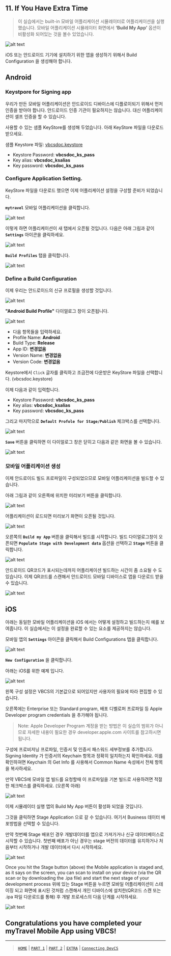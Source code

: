 ## 11. If You Have Extra Time

> 이 실습에서는 built-in 모바일 어플리케이션 시뮬레이터로 어플리케이션을 실행했습니다. 모바일 어플리케이션 시뮬레이터 화면에서 **‘Build My App’** 옵션이 비활성화 되어있는 것을 볼수 있었습니다.

![alt text](../resources/images/mob/E1.png "Logo Title Text 1") 


iOS 또는 안드로이드 기기에 설치하기 위한 앱을 생성하기 위해서 Build Configuration 을 생성해야 합니다.

## Android

### Keystpore for Signing app
우리가 만든 모바일 어플리케이션은 안드로이드 디바이스에 디플로이되기 위해서 먼저 인증을 받아야 합니다. 안드로이드 인증 기관이 필요하지는 않습니다. 대신 어플리케이션이 셀프 인증을 할 수 있습니다.

사용할 수 있는 샘플 KeyStore를 생성해 두었습니다. 아래 KeyStore 파일을 다운로드 받으세요.

샘플 Keystore 파일:  <a href="../resources/KSFile/vbcsdoc.keystore">vbcsdoc.keystore</a>

+ Keystore Password: **vbcsdoc_ks_pass**
+ Key alias: **vbcsdoc_ksalias**
+ Key password: **vbcsdoc_ks_pass**

### Configure Application Setting.
KeyStore 파일을 다운로드 했으면 이제 어플리케이션 설정을 구성할 준비가 되었습니다.

**`mytravel`** 모바일 어플리케이션을 클릭합니다.

![alt text](../resources/images/android/android1.png "Logo Title Text 1")

이렇게 하면 어플리케이션이 새 탭에서 오픈될 것입니다. 다음은 아래 그림과 같이 **`Settings`** 아이콘을 클릭하세요.

![alt text](../resources/images/android/android3.png "Logo Title Text 1")

**`Build Profiles`** 탭을 클릭합니다.

![alt text](../resources/images/android/android4.png "Logo Title Text 1")

### Define a Build Configuration

이제 우리는 안드로이드의 신규 프로필을 생성할 것입니다.

![alt text](../resources/images/android/android5.png "Logo Title Text 1")

**"Android Build Profile"** 다이얼로그 창이 오픈됩니다.

![alt text](../resources/images/android/android6.png "Logo Title Text 1")

+ 다음 항목들을 입력하세요.
+ Profile Name: **Android**
+ Build Type: **Release**
+ App ID: **변경없음**
+ Version Name: **변경없음**
+ Version Code: **변경없음**

Keystore에서 `Click` 글자를 클릭하고 조금전에 다운받은 KeyStore 파일을 선택합니다. (vbcsdoc.keystore)

이제 다음과 같이 입력합니다.

+ Keystore Password: **vbcsdoc_ks_pass**
+ Key alias: **vbcsdoc_ksalias**
+ Key password: **vbcsdoc_ks_pass**

그리고 마지막으로 **`Default Profole for Stage/Publish`** 체크박스를 선택합니다.

![alt text](../resources/images/android/android10.png "Logo Title Text 1")

**`Save`** 버튼을 클릭하면 이 다이얼로그 창은 닫히고 다음과 같은 화면을 볼 수 있습니다.

![alt text](../resources/images/android/android11.png "Logo Title Text 1")

### 모바일 어플리케이션 생성

이제 안드로이드 빌드 프로파일이 구성되었으므로 모바일 어플리케이션을 빌드할 수 있습니다.

아래 그림과 같이 오른쪽에 위치한 미리보기 버튼을 클릭합니다.

![alt text](../resources/images/android/android12.png "Logo Title Text 1")

어플리케이션이 로드되면 미리보기 화면이 오픈될 것입니다.

![alt text](../resources/images/android/android13.png "Logo Title Text 1")

오른쪽의 **`Build my App`** 버튼을 클릭해서 빌드를 시작합니다. 빌드 다이얼로그창이 오픈되면 **`Populate Stage with Development data`** 옵션을 선택하고 **`Stage`** 버튼을 클릭합니다.

![alt text](../resources/images/android/android14.png "Logo Title Text 1")

안드로이드 QR코드가 표시되는데까지 어플리케이션 빌드하는 시간이 좀 소요될 수 도 있습니다. 이제 QR코드를 스캔해서 안드로이드 모바일 디바이스로 앱을 다운로드 받을 수 있습니다.

![alt text](../resources/images/android/android15.png "Logo Title Text 1")


## iOS
아래는 동일한 모바일 어플리케이션을 iOS 에서는 어떻게 설정하고 빌드하는지 예를 보여줍니다. 이 실습에서는 이 설정을 완료할 수 있는 요소를 제공하지는 않습니다.

모바일 앱의 **`Settings`** 아이콘을 클릭해서 Build Configurations 탭을 클릭합니다.

![alt text](../resources/images/mob/E2.png "Logo Title Text 1")
 
**`New Configuration`** 을 클릭합니다.

아래는 iOS를 위한 예제 입니다.

![alt text](../resources/images/mob/E3.png "Logo Title Text 1") 

왼쪽 구성 설정은 VBCS의 기본값으로 되어있지만 사용자의 필요에 따라 편집할 수 있습니다.

오른쪽에는 Enterprise 또는 Standard program, 배포 디벨로퍼 프로파일 등 Apple Developer program credentials 을 추가해야 됩니다.

> Note: Apple Developer Program 계정을 받는 방법은 이 실습의 범위가 아니므로 자세한 내용이 필요한 경우 developer.apple.com 사이트를 참고하시면 됩니다.

구성에 프로비저닝 프로파일, 인증서 및 인증서 패스워드 세부정보를 추가합니다. Signing Identity 가 인증서의 Keychain 항목과 정확히 일치하는지 확인하세요. 이를 확인하혀면 Keychain 의 Get Info 를 사용해서 Common Name 속성에서 전체 항목을 복사하세요.

만약 VBCS에 모바일 앱 빌드를 요청할때 이 프로파일을 기본 빌드로 사용하려면 적절한 체크박스를 클릭하세요. (오른쪽 아래)

![alt text](../resources/images/mob/E4.png "Logo Title Text 1") 

이제 시뮬레이터 실행 앱의 Build My App 버튼이 활성화 되었을 것입니다.

그것을 클릭하면 Stage Application 으로 갈 수 있습니다. 여기서 Business 데이터 배포방법을 선택할 수 있습니다.

만약 첫번째 Stage 배포인 경우 개발데이터를 앱으로 가져가거나 신규 데이터베이스로 시작할 수 있습니다. 첫번째 배포가 아닌 경우는 stage 버전의 데이터를 유지하거나 처음부터 시작하거나 개발 데이터에서 다시 시작하세요.

![alt text](../resources/images/mob/E5.png "Logo Title Text 1")

Once you hit the Stage button (above) the Mobile application is staged and, as it says on the screen, you can scan to install on your device (via the QR scan or by downloading the .ipa file) and start the next stage of your development process
위에 있는 Stage 버튼을 누르면 모바일 어플리케이션이 스테이징 되고 화면에 표시된 것처럼 스캔해서 개인 디바이스에 설치한(QR코드 스캔 또는 .ipa 파일 다운로드를 통해) 후 개발 프로세스의 다음 단계를 시작하세요.

![alt text](../resources/images/mob/E6.png "Logo Title Text 1")

## Congratulations you have completed your myTravel Mobile App using VBCS!

---
> [`HOME`](../README.md) | [`PART 1`](README.md) | [`PART 2`](MOB_PART_2.md) | [`EXTRA`](MOB_EXTRA_1.md) | [`Connecting DevCS`](../DevCS/README.md)
